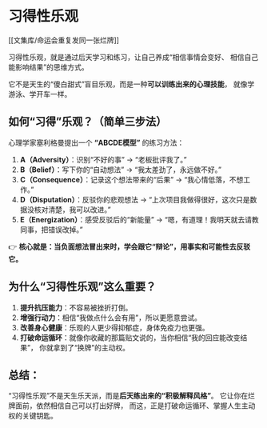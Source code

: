 
# 习得性乐观

[[文集库/命运会重复发同一张烂牌]] 

习得性乐观，就是通过后天学习和练习，让自己养成“相信事情会变好、
相信自己能影响结果”的思维方式。

它不是天生的“傻白甜式”盲目乐观，而是一种**可以训练出来的心理技能**，
就像学游泳、学开车一样。

## **如何“习得”乐观？（简单三步法）**

心理学家塞利格曼提出一个 **“ABCDE模型”** 的练习方法：

1. **A（Adversity）**：识别“不好的事” → “老板批评我了。”
2. **B（Belief）**：写下你的“自动想法” → “我太差劲了，永远做不好。”
3. **C（Consequence）**：记录这个想法带来的“后果” → “我心情低落，不想工作。”
4. **D（Disputation）**：反驳你的悲观想法 
   → “上次项目我做得很好，这次只是数据没核对清楚，我可以改进。”
5. **E（Energization）**：感受反驳后的“新能量” 
   → “嗯，有道理！我明天就去请教同事，把错误改掉。”

👉 **核心就是：当负面想法冒出来时，学会跟它“辩论”，用事实和可能性去反驳它。**

## **为什么“习得性乐观”这么重要？**

1. **提升抗压能力**：不容易被挫折打倒。
2. **增强行动力**：相信“我做点什么会有用”，所以更愿意尝试。
3. **改善身心健康**：乐观的人更少得抑郁症，身体免疫力也更强。
4. **打破命运循环**：就像你收藏的那篇贴文说的，当你相信“我的回应能改变结果”，
   你就拿到了“换牌”的主动权。

## **总结**：

“习得性乐观”不是天生乐天派，而是**后天练出来的“积极解释风格”**。
它让你在烂牌面前，依然相信自己可以打出好牌，
而这，正是打破命运循环、掌握人生主动权的关键钥匙。